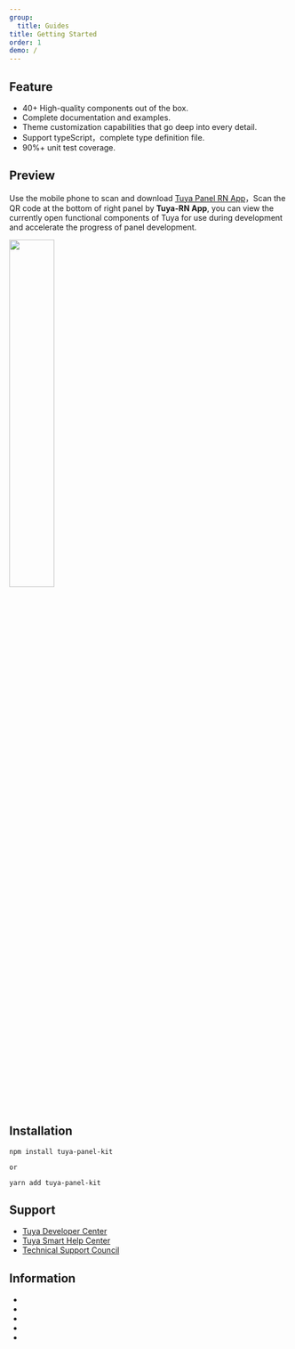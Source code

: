 ```yaml
---
group:
  title: Guides
title: Getting Started
order: 1
demo: /
---
```


## Feature

- 40+ High-quality components out of the box.
- Complete documentation and examples.
- Theme customization capabilities that go deep into every detail.
- Support typeScript，complete type definition file.
- 90%+ unit test coverage.

## Preview

Use the mobile phone to scan and download [Tuya Panel RN App](https://smartapp.tuya.com/typaneldev?lang=en)，Scan the QR code at the bottom of right panel by **Tuya-RN App**, you can view the currently open functional components of Tuya for use during development and accelerate the progress of panel development.

<img src="https://images.tuyacn.com/rms-static/ca198dc0-e906-11eb-b60d-0f9713885502-1626750093468.png?tyName=20210720docs-start-qrcode.png" width="40%" height="40%" />

## Installation

```shell
npm install tuya-panel-kit

or

yarn add tuya-panel-kit
```

## Support

- [Tuya Developer Center](https://developer.tuya.com/en/)
- [Tuya Smart Help Center](https://support.tuya.com/en/help)
- [Technical Support Council](https://iot.tuya.com/council/)

## Information

- <ShieldsValue data="https://cdn.jsdelivr.net/gh/tuya/tuya-panel-kit-docs@gh-pages/shields.json" name="npm@latest" href="https://www.npmjs.com/package/tuya-panel-kit"></ShieldsValue>
- <ShieldsValue data="https://cdn.jsdelivr.net/gh/tuya/tuya-panel-kit-docs@gh-pages/shields.json" name="license"></ShieldsValue>
- <ShieldsValue data="https://cdn.jsdelivr.net/gh/tuya/tuya-panel-kit-docs@gh-pages/shields.json" name="commitizen" href="http://commitizen.github.io/cz-cli/"></ShieldsValue>
- <ShieldsValue data="https://cdn.jsdelivr.net/gh/tuya/tuya-panel-kit-docs@gh-pages/shields.json" name="Conventional Commits" href="https://conventionalcommits.org"></ShieldsValue>
- <ShieldsValue data="https://cdn.jsdelivr.net/gh/tuya/tuya-panel-kit-docs@gh-pages/shields.json" name="codecov" href="https://codecov.io/gh/tuya/tuya-panel-kit"></ShieldsValue>
